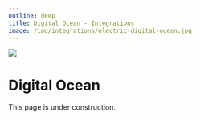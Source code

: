 ```yaml
---
outline: deep
title: Digital Ocean - Integrations
image: /img/integrations/electric-digital-ocean.jpg
---
```


<img src="/img/integrations/digital-ocean.svg" class="product-icon" />

# Digital Ocean

This page is under construction.